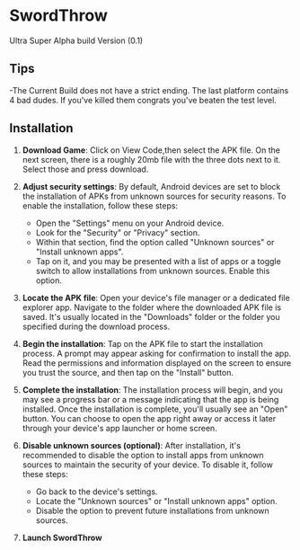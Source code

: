 # SwordThrow
Ultra Super Alpha build  Version (0.1)

## Tips
-The Current Build does not have a strict ending. The last platform contains 4 bad dudes. If you've killed them congrats you've beaten the test level.

## Installation
1. **Download Game**:  Click on View Code,then select the APK file. On the next screen, there is a roughly 20mb file with the three dots next to it. Select those and press download. 
2. **Adjust security settings**: By default, Android devices are set to block the installation of APKs from unknown sources for security reasons. To enable the installation, follow these steps:

   - Open the "Settings" menu on your Android device.
   - Look for the "Security" or "Privacy" section.
   - Within that section, find the option called "Unknown sources" or "Install unknown apps".
   - Tap on it, and you may be presented with a list of apps or a toggle switch to allow installations from unknown sources. Enable this option.

3. **Locate the APK file**: Open your device's file manager or a dedicated file explorer app. Navigate to the folder where the downloaded APK file is saved. It's usually located in the "Downloads" folder or the folder you specified during the download process.

4. **Begin the installation**: Tap on the APK file to start the installation process. A prompt may appear asking for confirmation to install the app. Read the permissions and information displayed on the screen to ensure you trust the source, and then tap on the "Install" button.

5. **Complete the installation**: The installation process will begin, and you may see a progress bar or a message indicating that the app is being installed. Once the installation is complete, you'll usually see an "Open" button. You can choose to open the app right away or access it later through your device's app launcher or home screen.

6. **Disable unknown sources (optional)**: After installation, it's recommended to disable the option to install apps from unknown sources to maintain the security of your device. To disable it, follow these steps:

   - Go back to the device's settings.
   - Locate the "Unknown sources" or "Install unknown apps" option.
   - Disable the option to prevent future installations from unknown sources.

7. **Launch SwordThrow**


